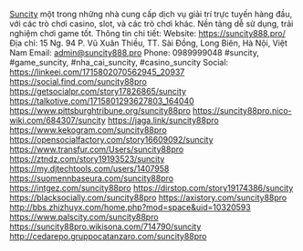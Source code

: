 <a href="https://suncity888.pro/">Suncity</a> một trong những nhà cung cấp dịch vụ giải trí trực tuyến hàng đầu, với các trò chơi casino, slot, và các trò chơi khác. Nền tảng dễ sử dụng, trải nghiệm chơi game tốt.
Thông tin chi tiết:
Website: <a href="https://suncity888.pro/">https://suncity888.pro/</a>
Địa chỉ: 15 Ng. 94 P. Vũ Xuân Thiều, TT. Sài Đồng, Long Biên, Hà Nội, Việt Nam
Email: admin@suncity888.pro
Phone: 0989999048
#suncity, #game_suncity, #nha_cai_suncity, #casino_suncity
Social:
<a href="https://linkeei.com/1715802070562945_20937">https://linkeei.com/1715802070562945_20937</a>
<a href="https://social.find.com/suncity88pro">https://social.find.com/suncity88pro</a>
<a href="https://getsocialpr.com/story17826865/suncity">https://getsocialpr.com/story17826865/suncity</a>
<a href="https://talkotive.com/1715801293627803_164040">https://talkotive.com/1715801293627803_164040</a>
<a href="https://www.pittsburghtribune.org/suncity88pro">https://www.pittsburghtribune.org/suncity88pro</a>
<a href="https://suncity88pro.nico-wiki.com/684307/suncity">https://suncity88pro.nico-wiki.com/684307/suncity</a>
<a href="https://jaga.link/suncity88pro">https://jaga.link/suncity88pro</a>
<a href="https://www.kekogram.com/suncity88pro">https://www.kekogram.com/suncity88pro</a>
<a href="https://opensocialfactory.com/story16609092/suncity">https://opensocialfactory.com/story16609092/suncity</a>
<a href="https://www.transfur.com/Users/suncity88pro">https://www.transfur.com/Users/suncity88pro</a>
<a href="https://ztndz.com/story19193523/suncity">https://ztndz.com/story19193523/suncity</a>
<a href="https://my.djtechtools.com/users/1407958">https://my.djtechtools.com/users/1407958</a>
<a href="https://suomennbaseura.com/suncity88pro">https://suomennbaseura.com/suncity88pro</a>
<a href="https://intgez.com/suncity88pro">https://intgez.com/suncity88pro</a>
<a href="https://dirstop.com/story19174386/suncity">https://dirstop.com/story19174386/suncity</a>
<a href="https://blacksocially.com/suncity88pro">https://blacksocially.com/suncity88pro</a>
<a href="https://axistory.com/suncity88pro">https://axistory.com/suncity88pro</a>
<a href="http://bbs.zhizhuyx.com/home.php?mod=space&uid=10320593">http://bbs.zhizhuyx.com/home.php?mod=space&uid=10320593</a>
<a href="https://www.palscity.com/suncity88pro">https://www.palscity.com/suncity88pro</a>
<a href="https://suncity88pro.wikisona.com/714790/suncity">https://suncity88pro.wikisona.com/714790/suncity</a>
<a href="http://cedarepo.gruppocatanzaro.com/suncity88pro">http://cedarepo.gruppocatanzaro.com/suncity88pro</a>